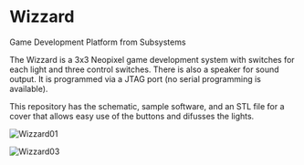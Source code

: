 # Wizzard
Game Development Platform from Subsystems

The Wizzard is a 3x3 Neopixel game development system with switches for each light and three control switches. There is also a speaker for sound output. It is programmed via a JTAG port (no serial programming is available).

This repository has the schematic, sample software, and an STL file for a cover that allows easy use of the buttons and difusses the lights.

![Wizzard01](https://github.com/user-attachments/assets/fa90c3dc-b8c5-40e0-8a10-f634ea8e593a)


![Wizzard03](https://github.com/user-attachments/assets/fcaa40a4-bacf-4208-913d-ce6e4c67fbbc)
